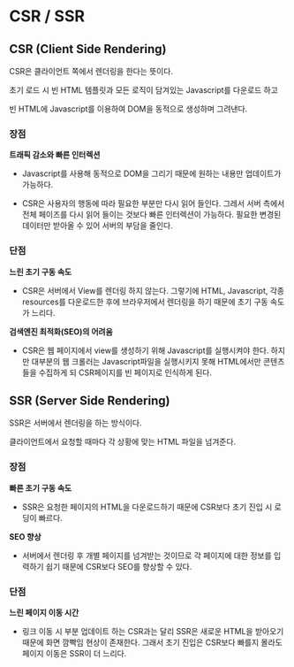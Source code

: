 # CSR / SSR

## CSR (Client Side Rendering)

CSR은 클라이언트 쪽에서 렌더링을 한다는 뜻이다.

초기 로드 시 빈 HTML 템플릿과 모든 로직이 담겨있는 Javascript를 다운로드 하고

빈 HTML에 Javascript를 이용하여 DOM을 동적으로 생성하며 그려낸다.

### 장점

**트래픽 감소와 빠른 인터렉션**

- Javascript를 사용해 동적으로 DOM을 그리기 때문에 원하는 내용만 업데이트가 가능하다.

- CSR은 사용자의 행동에 따라 필요한 부분만 다시 읽어 들인다. 그레서 서버 측에서 전체 페이즈를 다시 읽어 들이는 것보다 빠른 인터렉션이 가능하다. 필요한 변경된 데이터만 받아올 수 있어 서버의 부담을 줄인다.

### 단점

**느린 초기 구동 속도**

- CSR은 서버에서 View를 렌더링 하지 않는다. 그렇기에 HTML, Javascript, 각종 resources를 다운로드한 후에 브라우저에서 렌더링을 하기 때문에 초기 구동 속도가 느리다.

**검색엔진 최적화(SEO)의 어려움**

- CSR은 웹 페이지에서 view를 생성하기 위해 Javascript를 실행시켜야 한다. 하지만 대부분의 웹 크롤러는 Javascript파일을 실행시키지 못해 HTML에서만 콘텐츠들을 수집하게 되 CSR페이지를 빈 페이지로 인식하게 된다.

## SSR (Server Side Rendering)

SSR은 서버에서 렌더링을 하는 방식이다.

클라이언트에서 요청할 때마다 각 상황에 맞는 HTML 파일을 넘겨준다.

### 장점

**빠른 초기 구동 속도**

- SSR은 요청한 페이지의 HTML을 다운로드하기 때문에 CSR보다 초기 진입 시 로딩이 빠르다.

**SEO 향상**

- 서버에서 렌더링 후 개별 페이지를 넘겨받는 것이므로 각 페이지에 대한 정보를 입력하기 쉽기 때문에 CSR보다 SEO를 향상할 수 있다.

### 단점

**느린 페이지 이동 시간**

- 링크 이동 시 부분 업데이트 하는 CSR과는 달리 SSR은 새로운 HTML을 받아오기 때문에 화면 깜빡임 현상이 존재한다. 그래서 초기 진입은 CSR보다 빠를지 몰라도 페이지 이동은 SSR이 더 느리다.